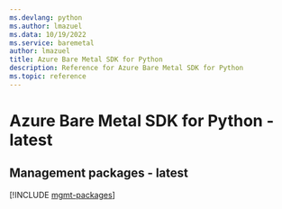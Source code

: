 ```yaml
---
ms.devlang: python
ms.author: lmazuel
ms.data: 10/19/2022
ms.service: baremetal
author: lmazuel
title: Azure Bare Metal SDK for Python
description: Reference for Azure Bare Metal SDK for Python
ms.topic: reference
---
```

# Azure Bare Metal SDK for Python - latest

## Management packages - latest
[!INCLUDE [mgmt-packages](bare-metal-mgmt-index.md)]